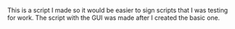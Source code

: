 This is a script I made so it would be easier to sign scripts that I was testing for work.  The script with the GUI was made after I created the basic one.
